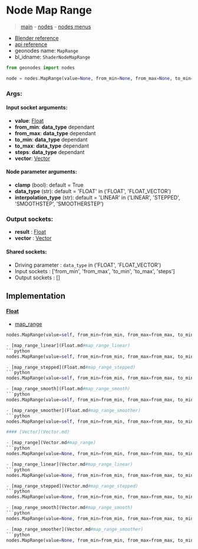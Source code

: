 # Node Map Range

> [main](../structure.md) - [nodes](nodes.md) - [nodes menus](nodes_menus.md)

- [Blender reference](https://docs.blender.org/manual/en/latest/modeling/geometry_nodes/utilities/map_range.html)
- [api reference](https://docs.blender.org/api/current/bpy.types.ShaderNodeMapRange.html)
- geonodes name: `MapRange`
- bl_idname: `ShaderNodeMapRange`

```python
from geonodes import nodes

node = nodes.MapRange(value=None, from_min=None, from_max=None, to_min=None, to_max=None, steps=None, vector=None, clamp=True, data_type='FLOAT', interpolation_type='LINEAR')
```

### Args:

#### Input socket arguments:

- **value**: [Float](Float.md)
- **from_min**: **data_type** dependant
- **from_max**: **data_type** dependant
- **to_min**: **data_type** dependant
- **to_max**: **data_type** dependant
- **steps**: **data_type** dependant
- **vector**: [Vector](Vector.md)

#### Node parameter arguments:

- **clamp** (bool): default = True
- **data_type** (str): default = 'FLOAT' in ('FLOAT', 'FLOAT_VECTOR')
- **interpolation_type** (str): default = 'LINEAR' in ('LINEAR', 'STEPPED', 'SMOOTHSTEP', 'SMOOTHERSTEP')

### Output sockets:

- **result** : [Float](Float.md)
- **vector** : [Vector](Vector.md)

#### Shared sockets:

- Driving parameter : ``data_type`` in ('FLOAT', 'FLOAT_VECTOR')
- Input sockets  : ['from_min', 'from_max', 'to_min', 'to_max', 'steps']
- Output sockets : []
## Implementation

#### [Float](Float.md)

 - [map_range](Float.md#map_range)
  ```python
  nodes.MapRange(value=self, from_min=from_min, from_max=from_max, to_min=to_min, to_max=to_max, steps=steps, vector=None, clamp=clamp, data_type='FLOAT', interpolation_type=interpolation_type  ```

 - [map_range_linear](Float.md#map_range_linear)
  ```python
  nodes.MapRange(value=self, from_min=from_min, from_max=from_max, to_min=to_min, to_max=to_max, steps=None, vector=None, clamp=clamp, data_type='FLOAT', interpolation_type='LINEAR'  ```

 - [map_range_stepped](Float.md#map_range_stepped)
  ```python
  nodes.MapRange(value=self, from_min=from_min, from_max=from_max, to_min=to_min, to_max=to_max, steps=steps, vector=None, clamp=clamp, data_type='FLOAT', interpolation_type='STEPPED'  ```

 - [map_range_smooth](Float.md#map_range_smooth)
  ```python
  nodes.MapRange(value=self, from_min=from_min, from_max=from_max, to_min=to_min, to_max=to_max, steps=None, vector=None, clamp=clamp, data_type='FLOAT', interpolation_type='SMOOTHSTEP'  ```

 - [map_range_smoother](Float.md#map_range_smoother)
  ```python
  nodes.MapRange(value=self, from_min=from_min, from_max=from_max, to_min=to_min, to_max=to_max, steps=None, vector=None, clamp=clamp, data_type='FLOAT', interpolation_type='SMOOTHERSTEP'  ```

#### [Vector](Vector.md)

 - [map_range](Vector.md#map_range)
  ```python
  nodes.MapRange(value=None, from_min=from_min, from_max=from_max, to_min=to_min, to_max=to_max, steps=steps, vector=self, clamp=clamp, data_type='FLOAT_VECTOR', interpolation_type=interpolation_type  ```

 - [map_range_linear](Vector.md#map_range_linear)
  ```python
  nodes.MapRange(value=None, from_min=from_min, from_max=from_max, to_min=to_min, to_max=to_max, steps=None, vector=self, clamp=clamp, data_type='FLOAT_VECTOR', interpolation_type='LINEAR'  ```

 - [map_range_stepped](Vector.md#map_range_stepped)
  ```python
  nodes.MapRange(value=None, from_min=from_min, from_max=from_max, to_min=to_min, to_max=to_max, steps=steps, vector=self, clamp=clamp, data_type='FLOAT_VECTOR', interpolation_type='STEPPED'  ```

 - [map_range_smooth](Vector.md#map_range_smooth)
  ```python
  nodes.MapRange(value=None, from_min=from_min, from_max=from_max, to_min=to_min, to_max=to_max, steps=None, vector=self, clamp=clamp, data_type='FLOAT_VECTOR', interpolation_type='SMOOTHSTEP'  ```

 - [map_range_smoother](Vector.md#map_range_smoother)
  ```python
  nodes.MapRange(value=None, from_min=from_min, from_max=from_max, to_min=to_min, to_max=to_max, steps=None, vector=self, clamp=clamp, data_type='FLOAT_VECTOR', interpolation_type='SMOOTHERSTEP'  ```

